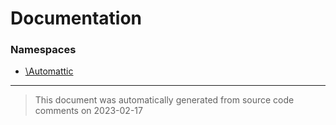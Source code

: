 # Documentation

### Namespaces

* [\Automattic](./namespaces/automattic.md)


--------
> This document was automatically generated from source code comments on 2023-02-17
